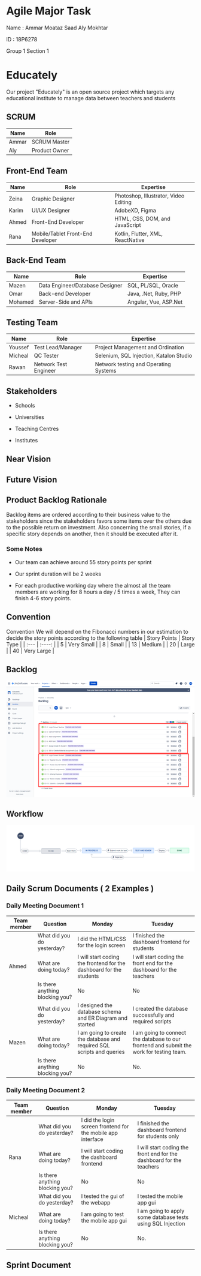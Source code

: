 # Agile Major Task
Name : Ammar Moataz Saad Aly Mokhtar

ID : 18P6278

Group 1 Section 1

# Educately
Our project "Educately" is an open source project which targets any educational institute to manage data between teachers and students

## SCRUM 
| Name  | Role          |
|-------|---------------|
| Ammar | SCRUM Master  |
| Aly   | Product Owner |

## Front-End Team
| Name  | Role                              | Expertise                             |
|-------|-----------------------------------|---------------------------------------|
| Zeina | Graphic Designer                  | Photoshop, Illustrator, Video Editing |
| Karim | UI/UX Designer                    | AdobeXD, Figma                        |
| Ahmed | Front-End Developer               | HTML, CSS, DOM, and JavaScript        |
| Rana  | Mobile/Tablet Front-End Developer | Kotlin, Flutter, XML, ReactNative     |

## Back-End Team
| Name    | Role                            | Expertise             |
|---------|---------------------------------|-----------------------|
| Mazen   | Data Engineer/Database Designer | SQL, PL/SQL, Oracle   |
| Omar    | Back-end Developer              | Java, .Net, Ruby, PHP |
| Mohamed | Server-Side and APIs            | Angular, Vue, ASP.Net |

## Testing Team
| Name    | Role                  | Expertise                               |
|---------|-----------------------|-----------------------------------------|
| Youssef | Test Lead/Manager     | Project Management and Ordination       |
| Micheal | QC Tester             | Selenium, SQL Injection, Katalon Studio |
| Rawan   | Network Test Engineer | Network testing and Operating Systems   |

## Stakeholders
* Schools

* Universities

* Teaching Centres

* Institutes

## Near Vision


## Future Vision


## Product Backlog Rationale
Backlog items are ordered according to their business value to the stakeholders since the stakeholders favors some items over the others due to the possible return on investment. Also concerning the small stories, if a specific story depends on another, then it should be executed after it.

### Some Notes
* Our team can achieve around 55 story points per sprint 

* Our sprint duration will be 2 weeks

* For each productive working day where the almost all the team members are working for 8 hours a day / 5 times a week, They can finish 4-6 story points.

## Convention
Convention
We will depend on the Fibonacci numbers in our estimation to decide the story points according to the following table
| Story Points      | Story Type |
| :---        |    :----:   |
| 5     | Very Small       |
| 8   | Small        |
| 13   | Medium        |
| 20   | Large        |
| 40   | Very Large        |

## Backlog
![backlog](/media/backlog.png)

## Workflow
![workflow](/media/workflow.png)

## Daily Scrum Documents ( 2 Examples )
### Daily Meeting Document 1
|     Team member    |     Question                             |     Monday                                                                      |     Tuesday                                                                                         |
|--------------------|------------------------------------------|---------------------------------------------------------------------------------|-----------------------------------------------------------------------------------------------------|
|                    |     What   did you do yesterday?         |     I did   the HTML/CSS for the login screen                                   |     I   finished the dashboard frontend for students                                                |
|     Ahmed          |     What   are doing today?              |     I will   start coding the frontend for the dashboard for the students       |     I   will start coding the front end for the dashboard for the teachers                          |
|                    |     Is   there anything blocking you?    |     No                                                                          |     No                                                                                              |
|                    |     What   did you do yesterday?         |     I   designed the database schema and ER Diagram and started                 |     I   created the database successfully and required scripts                                      |
| Mazen              |     What   are doing today?              |     I am   going to create the database and required SQL scripts and queries    |     I am   going to connect the database to our frontend and submit the work for testing   team.    |
|                    |     Is   there anything blocking you?    |     No                                                                          |     No.                                                                                             |

### Daily Meeting Document 2
|     Team member    |     Question                             |     Monday                                                            |     Tuesday                                                                   |
|--------------------|------------------------------------------|-----------------------------------------------------------------------|-------------------------------------------------------------------------------|
|                    |     What   did you do yesterday?         |     I did   the login screen frontend for the mobile app interface    |     I   finished the dashboard frontend for students only                     |
|     Rana           |     What   are doing today?              |     I   will start coding the dashboard frontend                      |     I will   start coding the front end for the dashboard for the teachers    |
|                    |     Is   there anything blocking you?    |     No                                                                |     No                                                                        |
|                    |     What   did you do yesterday?         |     I   tested the gui of the webapp                                  |     I   tested the mobile app gui                                             |
| Micheal            |     What   are doing today?              |     I am   going to test the mobile app gui                           |     I am   going to apply some database tests using SQL Injection             |
|                    |     Is   there anything blocking you?    |     No                                                                |     No.                                                                       |

## Sprint Document
